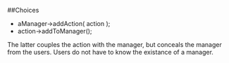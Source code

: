 ##Choices
* aManager->addAction( action );
* action->addToManager();

The latter couples the action with the manager, but conceals the manager from the users. Users do not have to know the existance of a manager. 
